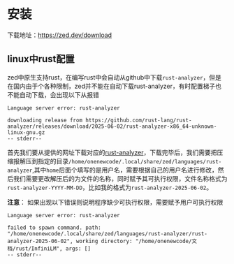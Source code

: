 # 安装

下载地址：https://zed.dev/download

## linux中rust配置

zed中原生支持rust，在编写rust中会自动从github中下载`rust-analyzer`，但是在国内由于个各种限制，zed并不能在自动下载rust-analyzer，有时配置梯子也不能自动下载，会出现以下从报错

```shell
Language server error: rust-analyzer

downloading release from https://github.com/rust-lang/rust-analyzer/releases/download/2025-06-02/rust-analyzer-x86_64-unknown-linux-gnu.gz
-- stderr--

```

首先我们要从提供的网址下载对应的[rust-analyzer](https://github.com/rust-lang/rust-analyzer/releases/download)，下载完毕后，我们需要把压缩报解压到指定的目录`/home/onenewcode/.local/share/zed/languages/rust-analyzer`,其中`home`后面个填写的是用户名，需要根据自己的用户名进行修改，然后我们需要更改解压后的为文件的名称，同时赋予其可执行权限，文件名称格式为`rust-analyzer-YYYY-MM-DD`，比如我的格式为`rust-analyzer-2025-06-02`。

**注意**： 如果出现以下错误则说明程序缺少可执行权限，需要赋予用户可执行权限

```shell
Language server error: rust-analyzer

failed to spawn command. path: "/home/onenewcode/.local/share/zed/languages/rust-analyzer/rust-analyzer-2025-06-02", working directory: "/home/onenewcode/文档/rust/InfiniLM", args: []
-- stderr--

```
